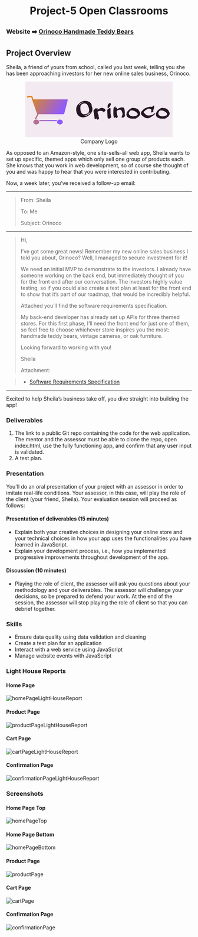 # <p align="center">Project-5 Open Classrooms</p>
### Website ➡️ [Orinoco Handmade Teddy Bears](https://jjoslin07.github.io/Project-5/index.html)
## Project Overview
<div>
  <p>Sheila, a friend of yours from school, called you last week, telling you she has been approaching investors for her new online sales business, Orinoco.</p>
<div align="center"> 
<figure class="image">
<img src="./images/orinoco-logo.png" height="150" width="400" alt="The Orinoco logo includes the company name and an image of a shopping cart."><br>
<figcaption>Company Logo</figcaption>
</figure>
</div>
 </div>
  <p>As opposed to an Amazon-style, one site-sells-all web app, Sheila wants to set up specific, themed apps which only sell one group of products each. She knows that you work in web development, so of course she thought of you and was happy to hear that you were interested in contributing.</p>
  <p>Now, a week later, you’ve received a follow-up email:</p>
 <hr>
 
> <p>From: Sheila</p>
> <p>To: Me</p>
> <p>Subject: Orinoco</p>

 <hr>

> <p>Hi,</p>
>  <p>I’ve got some great news! Remember my new online sales business I told you about, Orinoco? Well, I managed to secure investment for it!</p>
>  <p>We need an initial MVP to demonstrate to the investors. I already have someone working on the back end, but immediately thought of you for the front end after our conversation. The investors highly value testing, so if you could also create a test plan at least for the front end to show that it’s part of our roadmap, that would be incredibly helpful.</p>
>  <p>Attached you’ll find the software requirements specification.</p>
>  <p>My back-end developer has already set up APIs for three themed stores. For this first phase, I’ll need the front end for just one of them, so feel free to choose whichever store inspires you the most: handmade teddy bears, vintage cameras, or oak furniture.</p>
>  <p>Looking forward to working with you!</p>
>  <p>Sheila</p>
>  <p>Attachment: </p>
  
> - [Software Requirements Specification](https://s3-eu-west-1.amazonaws.com/course.oc-static.com/projects/Web+Developer+P5/WD+P5+Orinoco_requirements.pdf) 
<hr>
  
<p>Excited to help Sheila’s business take off, you dive straight into building the app!</p>

### Deliverables
1. The link to a public Git repo containing the code for the web application. The mentor and the assessor must be able to clone the repo, open index.html, use the fully functioning app, and confirm that any user input is validated.
2. A test plan.
### Presentation
You'll do an oral presentation of your project with an assessor in order to imitate real-life conditions. Your assessor, in this case, will play the role of the client (your friend, Sheila). Your evaluation session will proceed as follows:
#### Presentation of deliverables (15 minutes) 
- Explain both your creative choices in designing your online store and your technical choices in how your app uses the functionalities you have learned in JavaScript.
- Explain your development process, i.e., how you implemented progressive improvements throughout development of the app.
#### Discussion (10 minutes)
- Playing the role of client, the assessor will ask you questions about your methodology and your deliverables. 
The assessor will challenge your decisions, so be prepared to defend your work. At the end of the session, the assessor will stop playing the role of client so that you can debrief together.
### Skills
- Ensure data quality using data validation and cleaning
- Create a test plan for an application
- Interact with a web service using JavaScript
- Manage website events with JavaScript
### Light House Reports
#### Home Page
![homePageLightHouseReport](https://user-images.githubusercontent.com/73438491/124060114-31b8dd80-d9e1-11eb-926a-f8cd7dc7a57e.JPG)
#### Product Page
![productPageLightHouseReport](https://user-images.githubusercontent.com/73438491/124060246-7e9cb400-d9e1-11eb-8a65-af0bc07ec797.JPG)
#### Cart Page 
![cartPageLightHouseReport](https://user-images.githubusercontent.com/73438491/124060274-92481a80-d9e1-11eb-85a3-0d2162423ced.JPG)
#### Confirmation Page
![confirmationPageLightHouseReport](https://user-images.githubusercontent.com/73438491/124060294-9a07bf00-d9e1-11eb-9ecb-80b54cf4c6fa.JPG)
### Screenshots
#### Home Page Top
![homePageTop](https://user-images.githubusercontent.com/73438491/124060953-e43d7000-d9e2-11eb-98c9-1039bdc45195.JPG)
#### Home Page Bottom
![homePageBottom](https://user-images.githubusercontent.com/73438491/124060972-ebfd1480-d9e2-11eb-93c5-d3be6707341a.JPG)
#### Product Page
![productPage](https://user-images.githubusercontent.com/73438491/124060984-f3bcb900-d9e2-11eb-8561-68af5d44409e.JPG)
#### Cart Page
![cartPage](https://user-images.githubusercontent.com/73438491/124060996-fae3c700-d9e2-11eb-9173-302f6c4a829e.JPG)
#### Confirmation Page
![confirmationPage](https://user-images.githubusercontent.com/73438491/124061015-02a36b80-d9e3-11eb-8829-07bab31c83bf.JPG)






